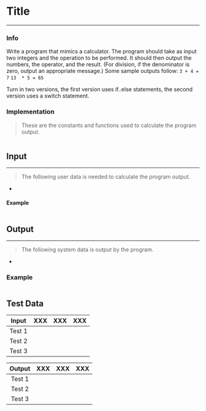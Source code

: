 # Title
***
### Info
Write a program that mimics a calculator. The program should take as input two integers and the operation
to be performed. It should then output the numbers, the operator, and the result. (For division, if the
denominator is zero, output an appropriate message.) Some sample outputs follow:
`3 + 4 = 7`
`13  * 5 = 65`

Turn in two versions, the first version uses if..else statements, the second version uses a switch statement.

### Implementation
> These are the constants and functions used to calculate the program output.

```

```

## Input
***
> The following user data is needed to calculate the program output.

+ 

#### Example
```c++

```

## Output
***
> The following system data is output by the program.

+ 

### Example
```c++

```

## Test Data
| Input  | XXX | XXX | XXX |
|:------:|:---:|:---:|:---:|
| Test 1 |     |     |     |
| Test 2 |     |     |     |
| Test 3 |     |     |     |

| Output | XXX | XXX | XXX |
|:------:|:---:|:---:|:---:|
| Test 1 |     |     |     |
| Test 2 |     |     |     |
| Test 3 |     |     |     |
